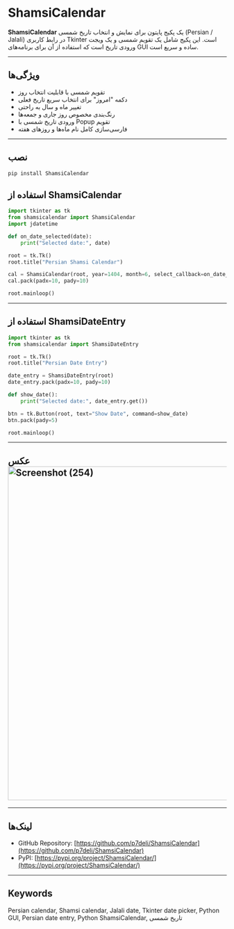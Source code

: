 # ShamsiCalendar

**ShamsiCalendar** یک پکیج پایتون برای نمایش و انتخاب تاریخ شمسی (Persian / Jalali) در رابط کاربری Tkinter است. این پکیج شامل یک تقویم شمسی و یک ویجت ورودی تاریخ است که استفاده از آن برای برنامه‌های GUI ساده و سریع است.

---

## ویژگی‌ها

- تقویم شمسی با قابلیت انتخاب روز
- دکمه "امروز" برای انتخاب سریع تاریخ فعلی
- تغییر ماه و سال به راحتی
- رنگ‌بندی مخصوص روز جاری و جمعه‌ها
- ورودی تاریخ شمسی با Popup تقویم
- فارسی‌سازی کامل نام ماه‌ها و روزهای هفته

---

## نصب

```bash
pip install ShamsiCalendar
```

## استفاده از ShamsiCalendar

```python
import tkinter as tk
from shamsicalendar import ShamsiCalendar
import jdatetime

def on_date_selected(date):
    print("Selected date:", date)

root = tk.Tk()
root.title("Persian Shamsi Calendar")

cal = ShamsiCalendar(root, year=1404, month=6, select_callback=on_date_selected)
cal.pack(padx=10, pady=10)

root.mainloop()
```

---

## استفاده از ShamsiDateEntry

```python
import tkinter as tk
from shamsicalendar import ShamsiDateEntry

root = tk.Tk()
root.title("Persian Date Entry")

date_entry = ShamsiDateEntry(root)
date_entry.pack(padx=10, pady=10)

def show_date():
    print("Selected date:", date_entry.get())

btn = tk.Button(root, text="Show Date", command=show_date)
btn.pack(pady=5)

root.mainloop()
```

---

## عکس<img width="1366" height="768" alt="Screenshot (254)" src="https://github.com/user-attachments/assets/03bc53d5-070c-4674-b5fc-d65104730ecd" />


---

## لینک‌ها

- GitHub Repository: [https://github.com/p7deli/ShamsiCalendar](https://github.com/p7deli/ShamsiCalendar)
- PyPI: [https://pypi.org/project/ShamsiCalendar/](https://pypi.org/project/ShamsiCalendar/)

---

## Keywords

Persian calendar, Shamsi calendar, Jalali date, Tkinter date picker, Python GUI, Persian date entry, Python ShamsiCalendar, تاریخ شمسی
